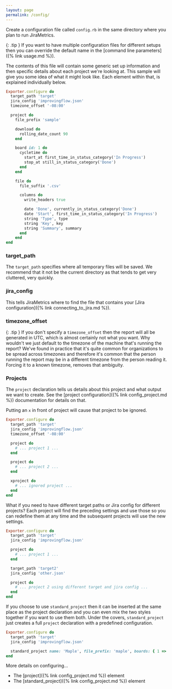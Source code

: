 ```yaml
---
layout: page
permalink: /config/
---
```

Create a configuration file called `config.rb` in the same directory where you plan to run JiraMetrics.

{: .tip }
If you want to have multiple configuration files for different setups then you can override the default name in the [command line parameters]({% link usage.md %}).

The contents of this file will contain some generic set up information and then specific details about each project we're looking at. This sample will give you some idea of what it might look like. Each element within that, is explained individually below.

```ruby
Exporter.configure do
  target_path 'target'
  jira_config 'improvingflow.json'
  timezone_offset '-08:00'

  project do
    file_prefix 'sample'

    download do
      rolling_date_count 90
    end

    board id: 1 do
      cycletime do
        start_at first_time_in_status_category('In Progress')
        stop_at still_in_status_category('Done')
      end
    end

    file do
      file_suffix '.csv'

      columns do
        write_headers true

        date 'Done', currently_in_status_category('Done')
        date 'Start', first_time_in_status_category('In Progress')
        string 'Type', type
        string 'Key', key
        string 'Summary', summary
      end
    end
end
```

### target_path

The `target_path` specifies where all temporary files will be saved. We recommend that it not be the current directory as that tends to get very cluttered, very quickly. 

### jira_config

This tells JiraMetrics where to find the file that contains your [Jira configuration]({% link connecting_to_jira.md %}).

### timezone_offset

{: .tip }
If you don't specify a `timezone_offset` then the report will all be generated in UTC, which is almost certainly not what you want. Why wouldn't we just default to the timezone of the machine that's running the report? We've found in practice that it's quite common for organizations to be spread across timezones and therefore it's common that the person running the report may be in a different timezone from the person reading it. Forcing it to a known timezone, removes that ambiguity.


### Projects

The `project` declaration tells us details about this project and what output we want to create. See the [project configuration]({% link config_project.md %}) documentation for details on that.

Putting an `x` in front of project will cause that project to be ignored.

```ruby
Exporter.configure do
  target_path 'target'
  jira_config 'improvingflow.json'
  timezone_offset '-08:00'

  project do
    # ... project 1 ...
  end

  project do
    # ... project 2 ...
  end

  xproject do
    # ... ignored project ...
  end
end
```

What if you need to have different target paths or Jira config for different projects? Each project will find the preceding settings and use those so you can redefine them at any time and the subsequent projects will use the new settings.

```ruby
Exporter.configure do
  target_path 'target'
  jira_config 'improvingflow.json'

  project do
    # ... project 1 ...
  end

  target_path 'target2'
  jira_config 'other.json'

  project do
    # ... project 2 using different target and jira config ...
  end
end
```

If you choose to use `standard_project` then it can be inserted at the same place as the project declaration and you can even mix the two styles together if you want to use them both. Under the covers, `standard_project` just creates a full `project` declaration with a predefined configuration.

```ruby
Exporter.configure do
  target_path 'target'
  jira_config 'improvingflow.json'

  standard_project name: 'Maple', file_prefix: 'maple', boards: { 1 => :default }
end
```

More details on configuring...
* The [project]({% link config_project.md %}) element
* The [standard_project]({% link config_project.md %}) element
